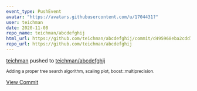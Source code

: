 ```yaml
---
event_type: PushEvent
avatar: "https://avatars.githubusercontent.com/u/1704431?"
user: teichman
date: 2020-11-08
repo_name: teichman/abcdefghij
html_url: https://github.com/teichman/abcdefghij/commit/d495968eba2cdd7bb2f9a222017566617fce4a1a
repo_url: https://github.com/teichman/abcdefghij
---
```


<a href='https://github.com/teichman' target='_blank'>teichman</a> pushed to <a href='https://github.com/teichman/abcdefghij' target='_blank'>teichman/abcdefghij</a>

<small>Adding a proper tree search algorithm, scaling plot, boost::multiprecision.</small>

<a href='https://github.com/teichman/abcdefghij/commit/d495968eba2cdd7bb2f9a222017566617fce4a1a' target='_blank'>View Commit</a>